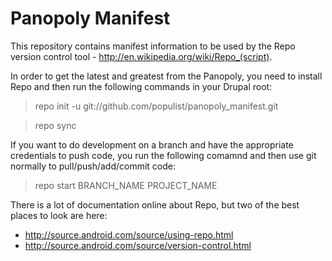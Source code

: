 Panopoly Manifest
=================
This repository contains manifest information to be used by the
Repo version control tool - http://en.wikipedia.org/wiki/Repo_(script). 

In order to get the latest and greatest from the Panopoly, you need
to install Repo and then run the following commands in your Drupal root:

> repo init -u git://github.com/populist/panopoly_manifest.git

> repo sync

If you want to do development on a branch and have the appropriate
credentials to push code, you run the following comamnd and then use
git normally to pull/push/add/commit code:

> repo start BRANCH_NAME PROJECT_NAME

There is a lot of documentation online about Repo, but two of the best
places to look are here:

* http://source.android.com/source/using-repo.html
* http://source.android.com/source/version-control.html
